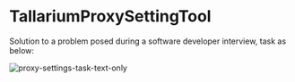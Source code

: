 # TallariumProxySettingTool

Solution to a problem posed during a software developer interview, task as below:

![proxy-settings-task-text-only](https://user-images.githubusercontent.com/13420359/117177523-0773e680-adc9-11eb-9c11-05c75ec6fad9.png)
